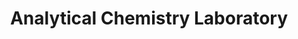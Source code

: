 ---
title: "Analytical Chemistry Laboratory"
draft: false

# page title background image
bg_image: "images/banner/bg1.jpg"

# meta description ~100 letters in Japanese
description : "Development of novel nanomaterials and hig-performance analytical methods for biomolecules"

# Research image
image: "images/labs/flask.jpg"

# interest

# taxonomy
la_categories: "Material Chemistry" # 分子化学 | 物質化学 | 反応化学
keywords: ["Bioanalytical Chemistry", "Nanomaterial", "Laser spectroscopy"]

# faculties; label: true name and title
faculties:
- id: kaneta
  name: Prof. Kaneta Takashi
- id: takeyasu
  name: Assoc. Prof. Nobuyuki Takeyasu


# contact info
contact:
- icon: ti-email
  link: mailto:kaneta@okayama-u.ac.jp
  name: kaneta@okayama-u.ac.jp
- icon: ti-mobile
  link: tel:086-251-7847
  name: 086-251-7847


- name : "Analytical Chemistry Laboratory"
  icon : "ti-world" # icon pack : https://themify.me/themify-icons
  link : "http://chem.okayama-u.ac.jp/~analytical/home_j.html"

- name : "3-1-1 Tsushima-Naka, Kita Ward, Okayama City, Okayama 700-8530"
  icon : "ti-location-pin" # icon pack : https://themify.me/themify-icons
  link : "#"

# type
type: "laboratory"
---